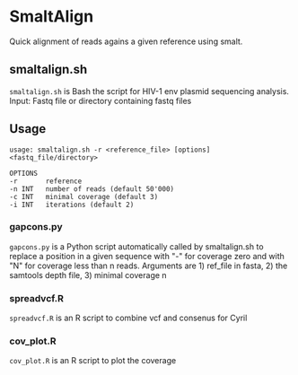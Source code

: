 # SmaltAlign
Quick alignment of reads agains a given reference using smalt.

## smaltalign.sh
`smaltalign.sh` is Bash the script for HIV-1 env plasmid sequencing analysis.
Input: Fastq file or directory containing fastq files

## Usage
	usage: smaltalign.sh -r <reference_file> [options] <fastq_file/directory> 
	
	OPTIONS
	-r       reference
	-n INT   number of reads (default 50'000)
	-c INT   minimal coverage (default 3)
	-i INT   iterations (default 2)

### gapcons.py
`gapcons.py` is a Python script automatically called by smaltalign.sh to replace a position in a given sequence with "-" for coverage zero and with "N" for coverage less than n reads.
Arguments are 1) ref_file in fasta, 2) the samtools depth file, 3) minimal coverage n

### spreadvcf.R
`spreadvcf.R` is an R script to combine vcf and consenus for Cyril

### cov_plot.R
`cov_plot.R` is an R script to plot the coverage